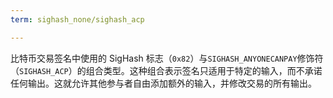 ```yaml
---
term: sighash_none/sighash_acp

---
```

比特币交易签名中使用的 SigHash 标志（`0x82`）与`SIGHASH_ANYONECANPAY`修饰符（`SIGHASH_ACP`）的组合类型。这种组合表示签名只适用于特定的输入，而不承诺任何输出。这就允许其他参与者自由添加额外的输入，并修改交易的所有输出。